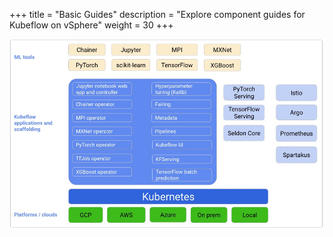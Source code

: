 +++
title = "Basic Guides"
description = "Explore component guides for Kubeflow on vSphere"
weight = 30
+++

![Conceputal overview of Kubeflow Components](./1_kubeflow_components.png)